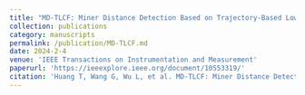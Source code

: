 ```yaml
---
title: "MD-TLCF: Miner Distance Detection Based on Trajectory-Based Low-Confidence Filter"
collection: publications
category: manuscripts
permalink: /publication/MD-TLCF.md
date: 2024-2-4
venue: 'IEEE Transactions on Instrumentation and Measurement'
paperurl: 'https://ieeexplore.ieee.org/document/10553319/'
citation: 'Huang T, Wang G, Wu L, et al. MD-TLCF: Miner Distance Detection Based on Trajectory-based Low-confidence Filter[J]. IEEE Transactions on Instrumentation and Measurement, 2024.'
---
```



